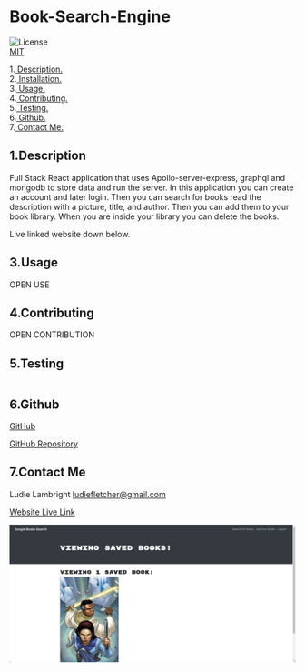 # Book-Search-Engine

![License](https://img.shields.io/badge/License-MIT-orange.svg) <br> [MIT](https://opensource.org/licenses/MIT)

1.[ Description. ](#desc)
<br>
2.[ Installation. ](#inst)
<br>
3.[ Usage. ](#use)
<br>
4.[ Contributing. ](#contr)
<br>
5.[ Testing. ](#test)
<br>
6.[ Github. ](#git)
<br>
7.[ Contact Me.](#conta)
<br>

<a id="desc"></a>
## 1.Description

Full Stack React application that uses Apollo-server-express, graphql and mongodb to store data and run the server. In this application you can create an account and later login. Then you can search for books read the description with a picture, title, and author. Then you can add them to your book library. When you are inside your library you can delete the books.

<a id="inst"></a>
Live linked website down below.

<a id="use"></a>
## 3.Usage

OPEN USE

<a id="contr"></a>
## 4.Contributing

OPEN CONTRIBUTION

<a id="test"></a>
## 5.Testing
```

```
<a id="git"></a>
## 6.Github

[GitHub](https://github.com/veidul)

[GitHub Repository](https://github.com/veidul/Book-Search-Engine)

<a id="conta"></a>
## 7.Contact Me
Ludie Lambright
ludiefletcher@gmail.com

[Website Live Link](https://veidul-book-search-engine.herokuapp.com/)

![Screenshot](./client/src/components/img/screenshot.png)
